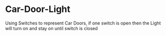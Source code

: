 # Car-Door-Light
Using Switches to represent Car Doors, if one switch is open then the Light will turn on and stay on until switch is closed 
